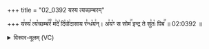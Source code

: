 +++
title = "02_0392 यस्य त्यच्छम्बरम्"

+++
य꣢स्य꣣ त्य꣡च्छम्ब꣢꣯रं꣣ म꣢दे꣣ दि꣡वो꣢दासाय र꣣न्ध꣡य꣢न्। अ꣣य꣡ꣳ स सोम꣢꣯ इन्द्र ते सु꣣तः꣡ पिब꣢꣯ ॥ 02:0392 ॥

<details><summary>विस्वर-मूलम् (VC)</summary>

यस्य त्यच्छम्बरं मदे दिवोदासाय रन्धयन् । अयꣳ स सोम इन्द्र ते सुतः पिब ॥३९२॥
</details>